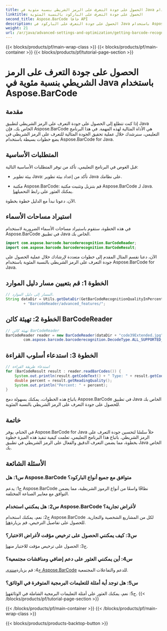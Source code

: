 ```yaml
---
title: الحصول على جودة التعرف على الرمز الشريطي بنسبة مئوية في Java باستخدام Aspose.BarCode
linktitle: الحصول على جودة التعرف على الباركود بالنسبة المئوية
second_title: Aspose.BarCode جافا API
description: الحصول على جودة التعرف على الباركود في Java باستخدام Aspose.BarCode. اتبع دليلنا خطوة بخطوة للحصول على أفضل النتائج.
weight: 21
url: /ar/java/advanced-settings-and-optimization/getting-barcode-recognition-quality-percent/
---
```


{{< blocks/products/pf/main-wrap-class >}}
{{< blocks/products/pf/main-container >}}
{{< blocks/products/pf/tutorial-page-section >}}

# الحصول على جودة التعرف على الرمز الشريطي بنسبة مئوية في Java باستخدام Aspose.BarCode

## مقدمة

إذا كنت تتطلع إلى الحصول على جودة التعرف على الرمز الشريطي لتطبيق Java الخاص بك، فإن Aspose.BarCode هي الأداة المثالية لهذه المهمة. في هذا البرنامج التعليمي، سنرشدك خلال عملية تحقيق الجودة المثالية للتعرف على الرمز الشريطي في بضع خطوات بسيطة باستخدام Aspose.BarCode for Java.

## المتطلبات الأساسية

قبل الغوص في البرنامج التعليمي، تأكد من توفر المتطلبات الأساسية التالية:

- بيئة تطوير Java: تأكد من إعداد بيئة تطوير Java على نظامك.

-  مكتبة Aspose.BarCode: قم بتنزيل وتثبيت مكتبة Aspose.BarCode لـ Java. يمكنك العثور على رابط التحميل[هنا](https://releases.aspose.com/barcode/java/).

الآن، دعونا نبدأ مع الدليل خطوة بخطوة.

## استيراد مساحات الأسماء

في هذه الخطوة، ستقوم باستيراد مساحات الأسماء الضرورية لاستخدام Aspose.BarCode في تطبيق Java الخاص بك.

```java
import com.aspose.barcode.barcoderecognition.BarCodeReader;
import com.aspose.barcode.barcoderecognition.BarCodeResult;


```

الآن، دعنا نقسم المثال المقدم إلى خطوات متعددة لإرشادك خلال عملية الحصول على جودة التعرف على الرمز الشريطي بالنسبة المئوية باستخدام Aspose.BarCode for Java.

## الخطوة 1: قم بتعيين مسار دليل الموارد

```java
// المسار إلى دليل الموارد.
String dataDir = Utils.getDataDir(GetBarCodeRecognitionQualityInPercent.class)
		+ "BarcodeReader/advanced_features/";
```

## الخطوة 2: تهيئة كائن BarCodeReader

```java
// تهيئة كائن BarCodeReader
BarCodeReader reader = new BarCodeReader(dataDir + "code39Extended.jpg",
		com.aspose.barcode.barcoderecognition.DecodeType.ALL_SUPPORTED_TYPES);
```

## الخطوة 3: استدعاء أسلوب القراءة

```java
// استدعاء طريقة القراءة
for (BarCodeResult result : reader.readBarCodes()) {
	System.out.println(result.getCodeText() + " Type: " + result.getCodeType());
	double percent = result.getReadingQuality();
	System.out.println("Percent: " + percent);
}
```

باتباع هذه الخطوات، يمكنك بسهولة دمج Aspose.BarCode في تطبيق Java الخاص بك للحصول على جودة التعرف على الرمز الشريطي بالنسبة المئوية.

## خاتمة

في الختام، يوفر Aspose.BarCode for Java حلاً سلسًا لتحسين جودة التعرف على الرمز الشريطي. باتباع هذا البرنامج التعليمي، تعلمت كيفية تنفيذ هذه الميزة خطوة بخطوة، مما يضمن التعرف الدقيق والفعال على الرمز الشريطي في تطبيق Java الخاص بك.

## الأسئلة الشائعة

### س1: هل Aspose.BarCode متوافق مع جميع أنواع الباركود؟

ج1: يدعم Aspose.BarCode نطاقًا واسعًا من أنواع الرموز الشريطية، مما يضمن التوافق مع معايير الصناعة المختلفة.

### س2: هل يمكنني استخدام Aspose.BarCode لأغراض تجارية؟

 ج2: نعم، يمكنك استخدام Aspose.BarCode لكل من المشاريع الشخصية والتجارية. للحصول على تفاصيل الترخيص، قم بزيارة[هنا](https://purchase.aspose.com/buy).

### س3: كيف يمكنني الحصول على ترخيص مؤقت لأغراض الاختبار؟

ج3: الحصول على ترخيص مؤقت للاختبار من[هنا](https://purchase.aspose.com/temporary-license/).

### س4: أين يمكنني العثور على دعم إضافي ومناقشات مجتمعية؟

 ج4: قم بزيارة[منتدى Aspose.BarCode](https://forum.aspose.com/c/barcode/13) للدعم والتفاعلات المجتمعية.

### س5: هل توجد أية أمثلة للتعليمات البرمجية المتوفرة في الوثائق؟

 ج5: نعم، يمكنك العثور على أمثلة التعليمات البرمجية الشاملة في الوثائق[هنا](https://reference.aspose.com/barcode/java/).
{{< /blocks/products/pf/tutorial-page-section >}}

{{< /blocks/products/pf/main-container >}}
{{< /blocks/products/pf/main-wrap-class >}}

{{< blocks/products/products-backtop-button >}}

